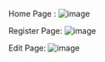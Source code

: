 Home Page :
![image](https://github.com/rohitsp341/CRUD-Operation-in-Laravel/assets/127521022/c57a2da7-1db2-436f-9ed1-d599860c2594)

Register Page:
![image](https://github.com/rohitsp341/CRUD-Operation-in-Laravel/assets/127521022/bdc5a4d1-6dcd-4ec3-9f23-974926e9fb2b)

Edit Page:
![image](https://github.com/rohitsp341/CRUD-Operation-in-Laravel/assets/127521022/3376c507-4fe6-4453-90ce-8cbcd6497d34)

